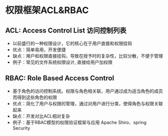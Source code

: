 权限框架ACL&RBAC
===
## ACL: Access Control List 访问控制列表
* 以前盛行的一种权限设计，它的核心在于用户直接和权限挂钩
* 优点：简单易用，开发便捷
* 缺点：用户和权限直接挂钩，导致在授予时的复杂性，比较分散，不便于管理
* 例子：常见的文件系统权限设计, 直接给用户加权限
## RBAC: Role Based Access Control
* 基于角色的访问控制系统。权限与角色相关联，用户通过成为适当角色的成员而得到这些角色的权限
* 优点：简化了用户与权限的管理，通过对用户进行分类，使得角色与权限关联起来
* 缺点：开发对比ACL相对复杂
* 例子：基于RBAC模型的权限验证框架与应用 Apache Shiro、spring Security